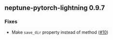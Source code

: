 ## neptune-pytorch-lightning 0.9.7

### Fixes
- Make `save_dir` property instead of method ([#10](https://github.com/neptune-ai/neptune-pytorch-lightning/pull/10))
